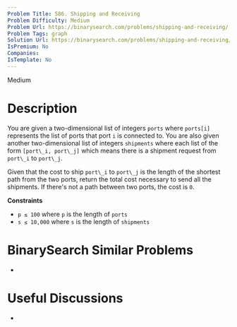 ```yaml
---
Problem Title: 586. Shipping and Receiving
Problem Difficulty: Medium
Problem Url: https://binarysearch.com/problems/shipping-and-receiving/
Problem Tags: graph
Solution Url: https://binarysearch.com/problems/shipping-and-receiving/solutions/
IsPremium: No
Companies: 
IsTemplate: No
---
```


<span style="color: ;">Medium</span>

# Description

You are given a two-dimensional list of integers `ports` where `ports[i]` represents the list of ports that port `i` is connected to. You are also given another two-dimensional list of integers `shipments` where each list of the form `[port\_i, port\_j]` which means there is a shipment request from `port\_i` to `port\_j`.

Given that the cost to ship `port\_i` to `port\_j` is the length of the shortest path from the two ports, return the total cost necessary to send all the shipments. If there's not a path between two ports, the cost is `0`.

**Constraints**
- `p ≤ 100` where `p` is the length of `ports`
- `s ≤ 10,000` where `s` is the length of `shipments`

# BinarySearch Similar Problems

- []()

# Useful Discussions

- []()

